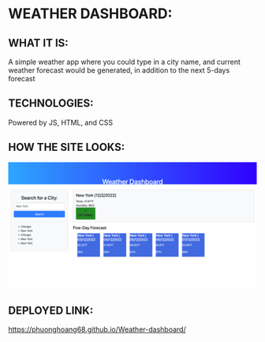 # WEATHER DASHBOARD:



## WHAT IT IS:
A simple weather app where you could type in a city name, and current weather forecast would be generated, in addition to the next 5-days forecast





## TECHNOLOGIES:
Powered by JS, HTML, and CSS





## HOW THE SITE LOOKS: 
![Screenshot of my weather dashboard page](dashboard.jpg)





## DEPLOYED LINK: 
https://phuonghoang68.github.io/Weather-dashboard/

